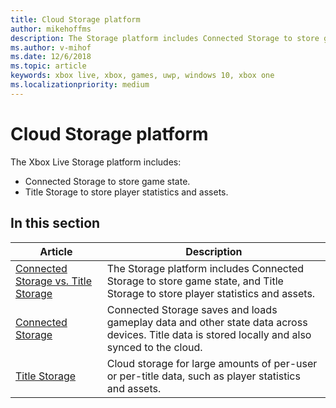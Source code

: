 ```yaml
---
title: Cloud Storage platform
author: mikehoffms
description: The Storage platform includes Connected Storage to store game state, and Title Storage to store player statistics and assets.
ms.author: v-mihof
ms.date: 12/6/2018
ms.topic: article
keywords: xbox live, xbox, games, uwp, windows 10, xbox one
ms.localizationpriority: medium
---
```


# Cloud Storage platform

The Xbox Live Storage platform includes:
* Connected Storage to store game state.
* Title Storage to store player statistics and assets.


## In this section

| Article | Description |
|---------|-------------|
| [Connected Storage vs. Title Storage](connected-storage-vs-title-storage.md) | The Storage platform includes Connected Storage to store game state, and Title Storage to store player statistics and assets. |
| [Connected Storage](connected-storage/connected-storage.md) | Connected Storage saves and loads gameplay data and other state data across devices. Title data is stored locally and also synced to the cloud. |
| [Title Storage](xbox-live-title-storage/xbl-title-storage.md) | Cloud storage for large amounts of per-user or per-title data, such as player statistics and assets. |

